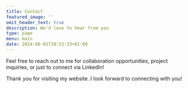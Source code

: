 ```yaml
---
title: Contact
featured_image: ''
omit_header_text: true
description: We'd love to hear from you
type: page
menu: main
date: 2024-06-01T10:53:33+01:00
---
```


Feel free to reach out to me for collaboration opportunities, project inquiries, or just to connect via LinkedIn!

Thank you for visiting my website. I look forward to connecting with you!